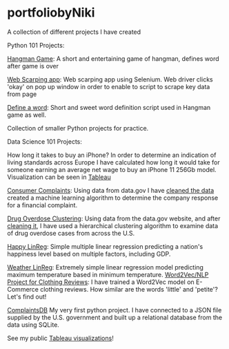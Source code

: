 # portfoliobyNiki
A collection of different projects I have created

Python 101 Projects:

[Hangman Game](https://github.com/flitteriefie/portfoliobyNiki/blob/master/hangman%202.py): 
A short and entertaining game of hangman, defines word after game is over

[Web Scarping app](https://github.com/flitteriefie/portfoliobyNiki/blob/master/webscraperwithselenium.py):
Web scarping app using Selenium. Web driver clicks 'okay' on pop up window in order to enable to script to scrape key data from page

[Define a word](https://github.com/flitteriefie/portfoliobyNiki/blob/master/define%20a%20word.py):
Short and sweet word definition script used in Hangman game as well.

Collection of smaller Python projects for practice.

Data Science 101 Projects:

How long it takes to buy an iPhone?
In order to determine an indication of living standards across Europe I have calculated how long it would take for someone earning an average net wage to buy an iPhone 11 256Gb model. Visualization can be seen in [Tableau](https://public.tableau.com/profile/nikoletta.szab.#!/vizhome/JusttheiPhonePricesforEurope/DataforEU) 

[Consumer Complaints](https://github.com/flitteriefie/portfoliobyNiki/blob/master/Consumer%20Complaints.ipynb):
Using data from data.gov I have [cleaned the data](https://github.com/flitteriefie/portfoliobyNiki/blob/master/filnan.ipynb) created a machine learning algorithm to determine the company response for a financial complaint.

[Drug Overdose Clustering](https://github.com/flitteriefie/portfoliobyNiki/blob/master/ML.ipynb):
Using data from the data.gov website, and after [cleaning it](https://github.com/flitteriefie/portfoliobyNiki/blob/master/exploratory.ipynb),  I have used a hierarchical clustering algorithm to examine data of drug overdose cases from across the U.S.

[Happy LinReg](https://www.kaggle.com/nikolettaszab/happiness-regression): 
Simple multiple linear regression predicting a nation's happiness level based on multiple factors, including GDP.

[Weather LinReg](https://www.kaggle.com/nikolettaszab/second-world-war-weather-temperature-linreg):
Extremely simple linear regression model predicting maximum temperature based in minimum temperature.
[Word2Vec/NLP Project for Clothing Reviews](https://www.kaggle.com/nikolettaszab/clothing-reviews-word2vec-analysis): I have trained a Word2Vec model on E-Commerce clothing reviews. How similar are the words 'little' and 'petite'? Let's find out!

[ComplaintsDB](https://github.com/flitteriefie/sqlitejsondatabase/blob/master/prettycode.py)
My very first python project. I have connected to a JSON file supplied by the U.S. government and built up a relational database from the data using SQLite. 

See my public [Tableau visualizations](https://public.tableau.com/profile/nikoletta.szab.#!/)!
